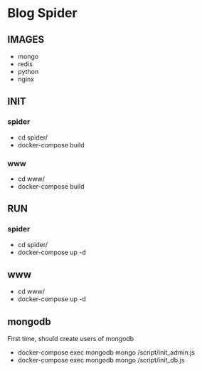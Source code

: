 # Blog Spider

## IMAGES
* mongo
* redis
* python
* nginx

## INIT
### spider
 * cd spider/
 * docker-compose build

### www
 * cd www/
 * docker-compose build

## RUN
### spider
 * cd spider/
 * docker-compose up -d

## www
 * cd www/
 * docker-compose up -d

## mongodb
First time, should create users of mongodb
 * docker-compose exec mongodb mongo /script/init_admin.js
 * docker-compose exec mongodb mongo /script/init_db.js

